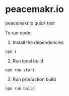 # peacemakr.io
peacemakr.io quick test

To run code:

1. Install the dependencies
```
npm i
```

2. Run local build
```
npm run start
```

3. Run production build 

```
npm run build
```
